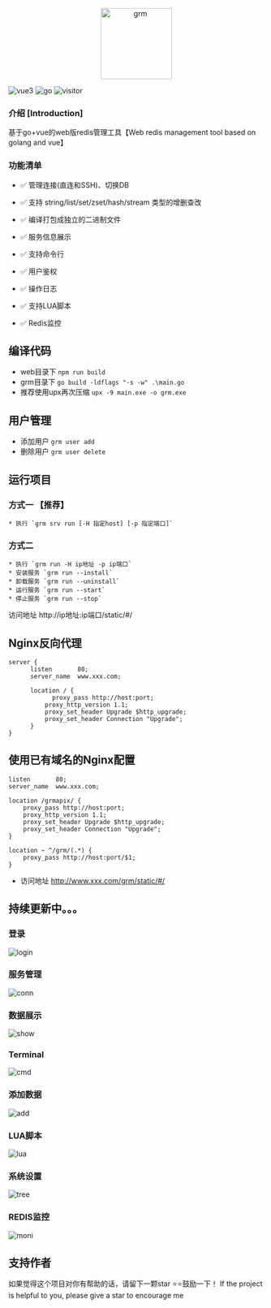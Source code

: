 <p align="center">
  <img src="https://user-images.githubusercontent.com/18718299/176125402-04261517-be75-43a2-8687-3d5e8f9397e9.png" alt="grm" width="140">
</p>

![vue3](http://img.shields.io/badge/vue3-element--plus-blue.svg?style=flat-square) ![go](http://img.shields.io/badge/go-gin-blue.svg?style=flat-square) ![visitor](https://visitor-badge.glitch.me/badge?page_id=gphper.grm)

### 介绍 [Introduction]

基于go+vue的web版redis管理工具【Web redis management tool based on golang and vue】

### 功能清单

- :white_check_mark: 管理连接(直连和SSH)、切换DB

- :white_check_mark: 支持 string/list/set/zset/hash/stream 类型的增删查改

- :white_check_mark: 编译打包成独立的二进制文件

- :white_check_mark: 服务信息展示

- :white_check_mark: 支持命令行

- :white_check_mark: 用户鉴权

- :white_check_mark: 操作日志

- :white_check_mark: 支持LUA脚本

- :white_check_mark: Redis监控

## 编译代码
+ web目录下
  `npm run build`
+ grm目录下
  `go build -ldflags "-s -w" .\main.go`
+ 推荐使用upx再次压缩
  `upx -9 main.exe -o grm.exe`  

## 用户管理
  * 添加用户 `grm user add`
  * 删除用户 `grm user delete`
## 运行项目

  ### 方式一 【推荐】
    * 执行 `grm srv run [-H 指定host] [-p 指定端口]`
  ### 方式二
    * 执行 `grm run -H ip地址 -p ip端口`  
    * 安装服务 `grm run --install`
    * 卸载服务 `grm run --uninstall`
    * 运行服务 `grm run --start`
    * 停止服务 `grm run --stop`
  访问地址 http://ip地址:ip端口/static/#/
## Nginx反向代理
  ```
  server {
        listen       80;
        server_name  www.xxx.com;

        location / {
        	  proxy_pass http://host:port;
            proxy_http_version 1.1;
            proxy_set_header Upgrade $http_upgrade;
            proxy_set_header Connection "Upgrade";
        }
  }
```

## 使用已有域名的Nginx配置
  ```
  listen       80;
  server_name  www.xxx.com;

  location /grmapix/ {
      proxy_pass http://host:port;
      proxy_http_version 1.1;
      proxy_set_header Upgrade $http_upgrade;
      proxy_set_header Connection "Upgrade";
  }

  location ~ ^/grm/(.*) {
      proxy_pass http://host:port/$1;
  }
  ```
* 访问地址  http://www.xxx.com/grm/static/#/

## 持续更新中。。。
### 登录
![login](https://user-images.githubusercontent.com/18718299/180608188-9d7a3d97-3c4c-40ea-bcfe-444ed0fc2900.gif)
### 服务管理
![conn](https://user-images.githubusercontent.com/18718299/179389039-d626c654-2874-40e0-951b-27a759d66192.gif)
### 数据展示
![show](https://user-images.githubusercontent.com/18718299/179389052-2229d782-3551-4e07-81e1-6ed8e58d8776.gif)
### Terminal
![cmd](https://user-images.githubusercontent.com/18718299/179389058-039fd95d-3f59-49e2-8141-c994964aa7b0.gif)
### 添加数据
![add](https://user-images.githubusercontent.com/18718299/179389065-98829c30-6098-44de-8471-5ba24be6aab1.gif)
### LUA脚本
![lua](https://user-images.githubusercontent.com/18718299/183094603-533e7f6f-8f20-4f3d-9f0d-27508936f8fe.gif)
### 系统设置
![tree](https://user-images.githubusercontent.com/18718299/184534033-9c6cf55c-9752-4293-8baf-e5fd874f2959.gif)
### REDIS监控
![moni](https://user-images.githubusercontent.com/18718299/189467120-1ad4a4fc-1a89-4ed3-a84b-1b83f48d5c10.gif)

## 支持作者
如果觉得这个项目对你有帮助的话，请留下一颗star ⭐⭐鼓励一下！
If the project is helpful to you, please give a star to encourage me
